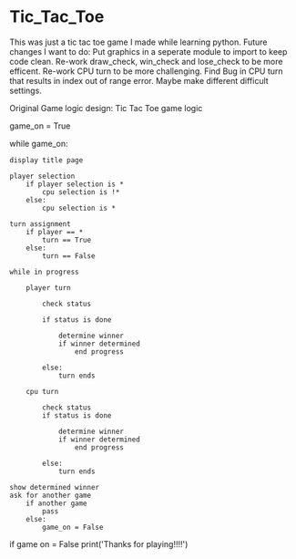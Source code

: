 # Tic_Tac_Toe
This was just a tic tac toe game I made while learning python.
Future changes I want to do:
  Put graphics in a seperate module to import to keep code clean.
  Re-work draw_check, win_check and lose_check to be more efficent.
  Re-work CPU turn to be more challenging.
  Find Bug in CPU turn that results in index out of range error.
  Maybe make different difficult settings.

Original Game logic design:
Tic Tac Toe game logic

game_on = True

while game_on:

    display title page

    player selection
        if player selection is *
            cpu selection is !*
        else:
            cpu selection is *

    turn assignment
        if player == *
            turn == True
        else:
            turn == False    
            
    while in progress

        player turn

            check status

            if status is done

                determine winner
                if winner determined
                    end progress

            else:
                turn ends 

        cpu turn

            check status
            if status is done

                determine winner
                if winner determined
                    end progress

            else:
                turn ends 
    
    show determined winner
    ask for another game
        if another game
            pass
        else:
            game_on = False

if game on = False
    print('Thanks for playing!!!!') 
